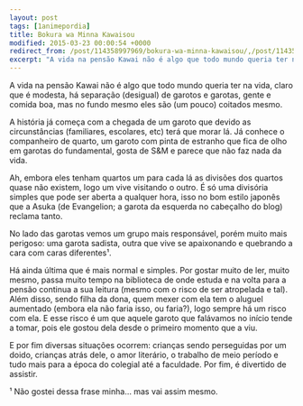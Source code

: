 ```yaml
---
layout: post
tags: [1animepordia]
title: Bokura wa Minna Kawaisou
modified: 2015-03-23 00:00:54 +0000
redirect_from: /post/114358997969/bokura-wa-minna-kawaisou/,/post/114358997969/
excerpt: "A vida na pensão Kawai não é algo que todo mundo queria ter na vida, claro que é modesta, há separação (desigual) de garotos e garotas, gente e comida boa, mas no fundo mesmo eles são (um pouco) coitados mesmo."
---
```


A vida na pensão Kawai não é algo que todo mundo queria ter na vida,
claro que é modesta, há separação (desigual) de garotos e garotas, gente
e comida boa, mas no fundo mesmo eles são (um pouco) coitados mesmo.

A história já começa com a chegada de um garoto que devido as
circunstâncias (familiares, escolares, etc) terá que morar lá. Já
conhece o companheiro de quarto, um garoto com pinta de estranho que
fica de olho em garotas do fundamental, gosta de S&M e parece que não
faz nada da vida.

Ah, embora eles tenham quartos um para cada lá as divisões dos quartos
quase não existem, logo um vive visitando o outro. É só uma divisória
simples que pode ser aberta a qualquer hora, isso no bom estilo japonês
que a Asuka (de Evangelion; a garota da esquerda no cabeçalho do blog)
reclama tanto.

No lado das garotas vemos um grupo mais responsável, porém muito mais
perigoso: uma garota sadista, outra que vive se apaixonando e quebrando
a cara com caras diferentes¹.

Há ainda última que é mais normal e simples. Por gostar muito de ler,
muito mesmo, passa muito tempo na biblioteca de onde estuda e na volta
para a pensão continua a sua leitura (mesmo com o risco de ser
atropelada e tal). Além disso, sendo filha da dona, quem mexer com ela
tem o aluguel aumentado (embora ela não faria isso, ou faria?), logo
sempre há um risco com ela. E esse risco é um que aquele garoto que
falávamos no início tende a tomar, pois ele gostou dela desde o primeiro
momento que a viu.

E por fim diversas situações ocorrem: crianças sendo perseguidas por um
doido, crianças atrás dele, o amor literário, o trabalho de meio período
e tudo mais para a época do colegial até a faculdade. Por fim, é
divertido de assistir.

<!-- more -->

¹ Não gostei dessa frase minha… mas vai assim mesmo.



